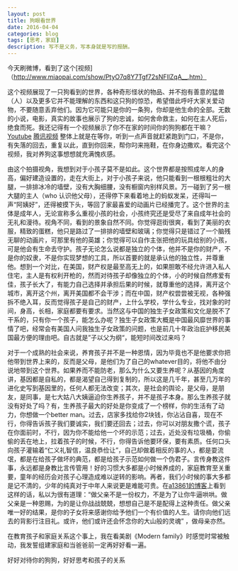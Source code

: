 ```yaml
---
layout: post
title: 狗眼看世界
date: 2016-04-04
categories: blog
tags: [思考，家庭]
description: 写不是义务，写本身就是写的报酬。
---
```


今天刷微博，看到了这个[视频]（http://www.miaopai.com/show/PtyO7q8Y7Tgf72sNFllZqA__.htm）

这个视频展现了一只狗看到的世界，各种奇形怪状的物品、并不抱有善意的猛兽（人）以及更多它并不能理解的东西和这只狗的惊恐，希望借此呼吁大家关爱动物，不要随意丢弃他们。因为它可能只是你的一条狗，你却是他生命的全部。无数的小说，电影，真实的故事也展示了狗的忠诚，如何舍命救主，如何在主人死后，绝食而死。我还记得有一个视频展示了你不在家的时间你的狗狗都在干嘛？[Youtube](https://www.youtube.com/watch?v=PXn3v80fl50) [腾讯视频](http://v.qq.com/x/cover/e699qfeo2b6txwn.html?vid=s0141r77v9m) 整体上就是在等你，听到一点声音就赶紧跑到门口，不是你，有失落的回去，重复以此，直到你回来，帮你叼来拖鞋，在你身边撒欢。看完这个视频，我对养狗这事想想就充满愧疚感。

由这个拍摄视角，我想到对于小孩子莫不是如此。这个世界都是按照成年人的身高，偏好建造设置的，走在大街上，对于小孩子来说，他只能看到一根根粗壮的大腿，一排排冰冷的墙壁，没有大胸细腰，没有橱窗内别样风景。万一碰到了另一根大腿的主人（who 认识他父母），还得停下来看着地上的蚂蚁发呆，还得叫一声“阿姨好”，还得被摸下头，等回了家最喜爱的动画片已经播完了。这个世界的主体是成年人，无论宣称多么重视小孩的社会，小孩终究还是受尽了来自成年社会的无礼和漫待。视角不同，看到的景象自然不同。你觉得逛街很爽，看到了美丽的衣服，精致的蛋糕，他只是路过了一排排的墙壁和玻璃；你觉得只是错过了一个脑残无聊的动画片，可那里有他的英雄；你觉得可以自作主张把他的玩具给别的小孩，可是他会有生命去守护。孩子无论怎么说都是独立的个体，他并不是你的财产，不是你的奴隶，不是你实现梦想的工具，所以首要的就是承认他的独立性，并尊重他。想到一个对比，在美国，财产权是最至高无上的，如果胆敢不经允许进入私人住宅，主人是有权利开枪的，然而对待孩子却像独立的个体，小的时候自然疼爱有佳，孩子长大了，有能力自己选择并承担后果的时候，就尊重他的选择，离开这个城市，离开这个州，离开美国都不会干涉；而在中国，财产权尝尝被无视，各种强拆不绝入耳，反而觉得孩子是自己的财产，上什么学校，学什么专业，找对象的时间，身高，长相，家庭都要有要求。当然这与中国的独生子女政策和文化是脱不了干系的，只有你一个孩子，能怎么办呢？独生子女政策大概是中国最风靡世界的事情了吧，经常会有美国人问我独生子女政策的问题，也是前几十年政治庇护移民美国最方便的理由吧。自古就是”子以父为纲“，能短时间改过来吗？

对于一个成熟的社会来说，养育孩子并不是一种恩情，因为毕竟也不是他要求你把他带到世界上来的，反而是父母，是他们为了自己的whatever目的，将他不由分说地带到这个世界。如果养而不能防老，那么为什么又要生养呢？从基因的角度讲，基因都是自私的，都是渴望自己得到复制的，所以这是几千年，甚至几万年的进化史写到基因里的，任何人都无法改变；其次，是社会的舆论，是父母，是朋友，是同事，是七大姑八大姨逼迫你生养孩子，并不是孩子本身。那么生养孩子就没有好处了吗？有，生养孩子最大的好处是你变成了一个榜样，你的生活有了动力，你想做一个better man。过去，店家多找给你2块钱，你沾沾自喜，现在不行，你得告诉孩子我们要诚实，我们要还回去；过去，你可以对朋友撒个谎，孩子在你面前时，不行，因为你不能给他一个坏的示范；过去，近处没有垃圾桶，你偷偷的丢在地上，拉着孩子的时候，不行，你得告诉他要环保，要有素质。任何口头向孩子灌输着“仁义礼智信，温良恭俭让”，自己却做着相反的事的人，都是耍流氓，都是在给孩子做坏的典范，都是给孩子示范如何做一个伪君子。言传身教这件事，永远都是身教比言传管用！好的习惯大多都是小时候养成的，家庭教育至关重要，童年的经历会对孩子心理造成难以逆转的影响。再者，我们小时候的事大多都是记不清的，少年的纯真对于中年人来说更是难能可贵。在[a13861的博客](http://blog.sina.com.cn/u/1918689152)上看到这样的话，私以为很有道理：“做父亲不是一份权力，不是为了让你牛逼哄哄。做父亲是一种恩赐，为的是让你战战兢兢，想想自己是不是配得上这种责任。做父亲唯一好的结果，是你的子女将来感谢你给予他们一个有价值的人生。请你向他们远去的背影行注目礼。或许，他们或许还会怀念你的大山般的灵魂” ，做母亲亦然。

在教育孩子和家庭关系这个事上，我在看美剧《Modern family》时感觉时常被触动，我发誓组建家庭和当爸爸前一定再好好看一遍。

好好对待你的狗狗，好好思考和孩子的关系
